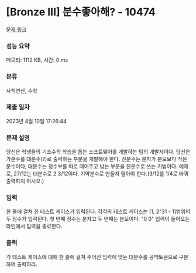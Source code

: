 # [Bronze III] 분수좋아해? - 10474 

[문제 링크](https://www.acmicpc.net/problem/10474) 

### 성능 요약

메모리: 1112 KB, 시간: 0 ms

### 분류

사칙연산, 수학

### 제출 일자

2023년 4월 10일 17:26:44

### 문제 설명

<p>당신은 학생들의 기초수학 학습을 돕는 소프트웨어를 개발하는 팀의 개발자이다. 당신은 가분수를 대분수(?)로 출력하는 부분을 개발해야 한다. 진분수는 분자가 분모보다 작은 분수이다; 대분수는 정수부를 따로 떼어주고 남는 부분을 진분수로 쓰는 기법이다. 예제로, 27/12는 대분수로 2 3/12이다. 기약분수로 만들지 말아야 한다.(3/12를 1/4로 바꿔 출력하지 마시오.)</p>

### 입력 

 <p>한 줄에 걸쳐 한 테스트 케이스가 입력된다. 각각의 테스트 케이스는 [1, 2^31 - 1]범위의 두 정수가 입력된다. 첫 번째 정수는 분자고 두 번째는 분모이다. "0 0" 입력이 들어오는 라인에서 입력을 종료한다.</p>

### 출력 

 <p>각 테스트 케이스에 대해 한 줄에 걸쳐 주어진 입력에 맞는 대분수를 공백토큰으로 구분하여 출력하라.</p>

